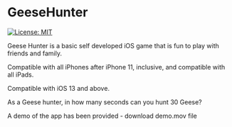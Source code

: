 # GeeseHunter

[![License: MIT](https://img.shields.io/badge/License-MIT-yellow.svg)](https://raw.githubusercontent.com/AbhinavGupta2002/AstonHack2021/main/LICENSE)


Geese Hunter is a basic self developed iOS game that is fun to play with friends and family.

Compatible with all iPhones after iPhone 11, inclusive, and compatible with all iPads.

Compatible with iOS 13 and above.

As a Geese hunter, in how many seconds can you hunt 30 Geese?

A demo of the app has been provided - download demo.mov file
